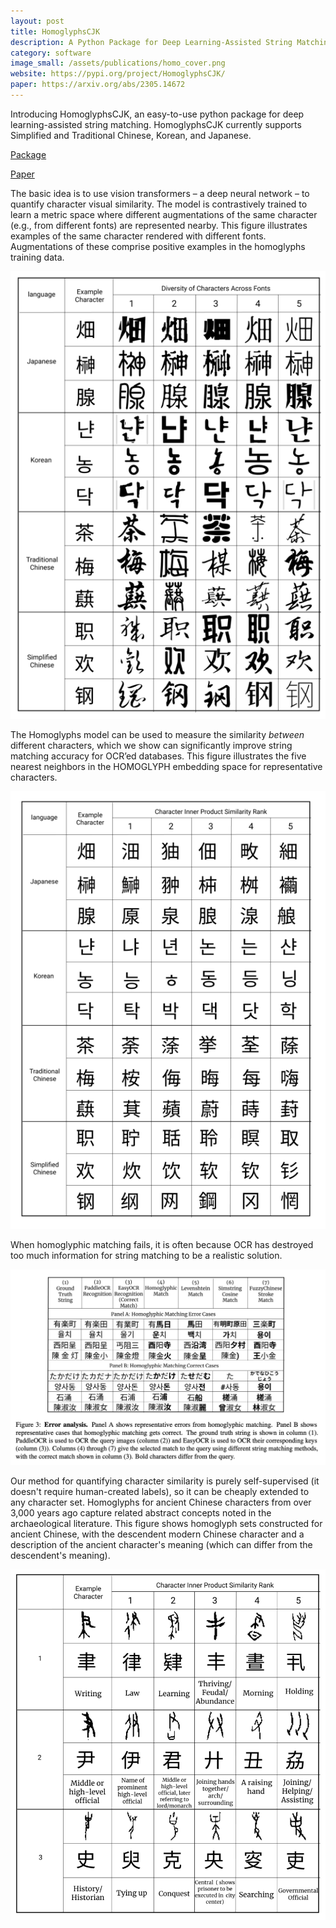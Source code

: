 ```yaml
---
layout: post
title: HomoglyphsCJK
description: A Python Package for Deep Learning-Assisted String Matching
category: software
image_small: /assets/publications/homo_cover.png
website: https://pypi.org/project/HomoglyphsCJK/
paper: https://arxiv.org/abs/2305.14672
---
```


Introducing HomoglyphsCJK, an easy-to-use python package for deep learning-assisted string matching. HomoglyphsCJK currently supports Simplified and Traditional Chinese, Korean, and Japanese. 

 [Package](https://pypi.org/project/HomoglyphsCJK/)

 [Paper](https://arxiv.org/abs/2305.14672)

The basic idea is to use vision transformers – a deep neural network – to quantify character visual similarity. The model is contrastively trained to learn a metric space where different augmentations of the same character (e.g., from different fonts) are represented nearby. This figure illustrates examples of the same character rendered with different fonts. Augmentations of these comprise positive examples in the homoglyphs training data. 

![](/assets/projects/Homo_font.png) 

The Homoglyphs model can be used to measure the similarity *between* different characters, which we show can significantly improve string matching accuracy for OCR’ed databases. This figure illustrates the five nearest neighbors in the HOMOGLYPH embedding space for representative characters. 

![](/assets/projects/Homo_ex.png) 

When homoglyphic matching fails, it is often because OCR has destroyed too much information for string matching to be a realistic solution.

![](/assets/projects/Homo_errors.png) 

Our method for quantifying character similarity is purely self-supervised (it doesn't require human-created labels), so it can be cheaply extended to any character set. Homoglyphs for ancient Chinese characters from over 3,000 years ago capture related abstract concepts noted in the archaeological literature. This figure shows homoglyph sets constructed for ancient Chinese, with the descendent modern Chinese character and a description of the ancient character's meaning (which can differ from the descendent's meaning). 

![](/assets/projects/homo_ancient.png) 